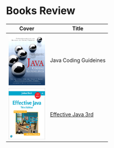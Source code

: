 # Books Review

| Cover | Title |
| --- | --- |
| <img src="/images/Java_Coding_Guideines.png" width="100" height="140" alt="Java Coding Guideines"> | Java Coding Guideines |
| <img src="/images/Effective_Java_3.png" width="100" height="140" alt="Effective Java 3rd Edition"> | [Effective Java 3rd](summary/effective_java_3rd_edition.md) |
